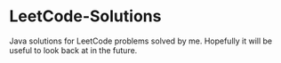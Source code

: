 # LeetCode-Solutions
Java solutions for LeetCode problems solved by me. Hopefully it will be useful to look back at in the future.
